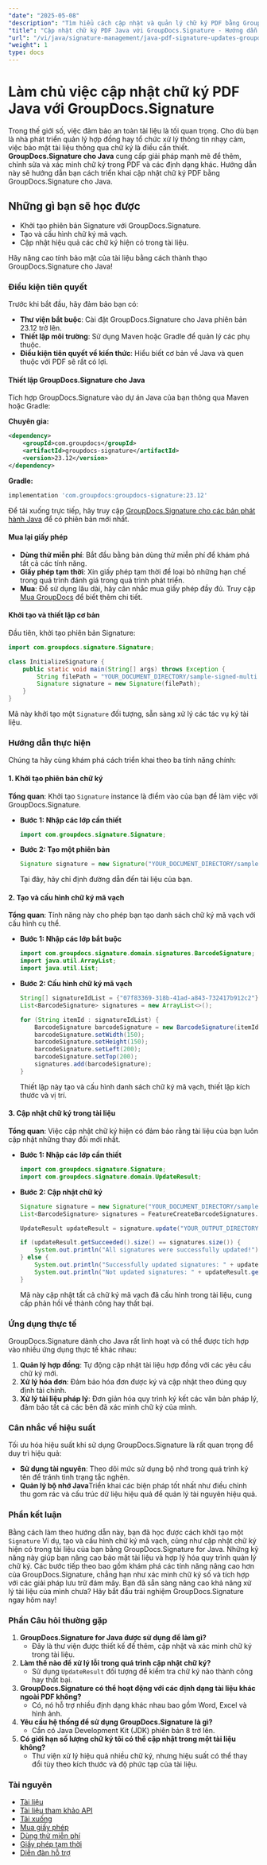 ```yaml
---
"date": "2025-05-08"
"description": "Tìm hiểu cách cập nhật và quản lý chữ ký PDF bằng GroupDocs.Signature cho Java. Nắm vững cách xử lý tài liệu an toàn với hướng dẫn chi tiết này."
"title": "Cập nhật chữ ký PDF Java với GroupDocs.Signature - Hướng dẫn toàn diện dành cho nhà phát triển"
"url": "/vi/java/signature-management/java-pdf-signature-updates-groupdocs-signature/"
"weight": 1
type: docs
---
```

# Làm chủ việc cập nhật chữ ký PDF Java với GroupDocs.Signature
Trong thế giới số, việc đảm bảo an toàn tài liệu là tối quan trọng. Cho dù bạn là nhà phát triển quản lý hợp đồng hay tổ chức xử lý thông tin nhạy cảm, việc bảo mật tài liệu thông qua chữ ký là điều cần thiết. **GroupDocs.Signature cho Java** cung cấp giải pháp mạnh mẽ để thêm, chỉnh sửa và xác minh chữ ký trong PDF và các định dạng khác. Hướng dẫn này sẽ hướng dẫn bạn cách triển khai cập nhật chữ ký PDF bằng GroupDocs.Signature cho Java.

## Những gì bạn sẽ học được
- Khởi tạo phiên bản Signature với GroupDocs.Signature.
- Tạo và cấu hình chữ ký mã vạch.
- Cập nhật hiệu quả các chữ ký hiện có trong tài liệu.

Hãy nâng cao tính bảo mật của tài liệu bằng cách thành thạo GroupDocs.Signature cho Java!

### Điều kiện tiên quyết
Trước khi bắt đầu, hãy đảm bảo bạn có:
- **Thư viện bắt buộc**: Cài đặt GroupDocs.Signature cho Java phiên bản 23.12 trở lên.
- **Thiết lập môi trường**: Sử dụng Maven hoặc Gradle để quản lý các phụ thuộc.
- **Điều kiện tiên quyết về kiến thức**: Hiểu biết cơ bản về Java và quen thuộc với PDF sẽ rất có lợi.

#### Thiết lập GroupDocs.Signature cho Java
Tích hợp GroupDocs.Signature vào dự án Java của bạn thông qua Maven hoặc Gradle:

**Chuyên gia:**
```xml
<dependency>
    <groupId>com.groupdocs</groupId>
    <artifactId>groupdocs-signature</artifactId>
    <version>23.12</version>
</dependency>
```

**Gradle:**
```gradle
implementation 'com.groupdocs:groupdocs-signature:23.12'
```

Để tải xuống trực tiếp, hãy truy cập [GroupDocs.Signature cho các bản phát hành Java](https://releases.groupdocs.com/signature/java/) để có phiên bản mới nhất.

#### Mua lại giấy phép
- **Dùng thử miễn phí**: Bắt đầu bằng bản dùng thử miễn phí để khám phá tất cả các tính năng.
- **Giấy phép tạm thời**: Xin giấy phép tạm thời để loại bỏ những hạn chế trong quá trình đánh giá trong quá trình phát triển.
- **Mua**: Để sử dụng lâu dài, hãy cân nhắc mua giấy phép đầy đủ. Truy cập [Mua GroupDocs](https://purchase.groupdocs.com/buy) để biết thêm chi tiết.

#### Khởi tạo và thiết lập cơ bản
Đầu tiên, khởi tạo phiên bản Signature:
```java
import com.groupdocs.signature.Signature;

class InitializeSignature {
    public static void main(String[] args) throws Exception {
        String filePath = "YOUR_DOCUMENT_DIRECTORY/sample-signed-multi.pdf"; 
        Signature signature = new Signature(filePath);
    }
}
```
Mã này khởi tạo một `Signature` đối tượng, sẵn sàng xử lý các tác vụ ký tài liệu.

### Hướng dẫn thực hiện
Chúng ta hãy cùng khám phá cách triển khai theo ba tính năng chính:

#### 1. Khởi tạo phiên bản chữ ký
**Tổng quan**: Khởi tạo `Signature` instance là điểm vào của bạn để làm việc với GroupDocs.Signature.
- **Bước 1: Nhập các lớp cần thiết**
  ```java
  import com.groupdocs.signature.Signature;
  ```
- **Bước 2: Tạo một phiên bản**
  ```java
  Signature signature = new Signature("YOUR_DOCUMENT_DIRECTORY/sample-signed-multi.pdf");
  ```
  Tại đây, hãy chỉ định đường dẫn đến tài liệu của bạn.

#### 2. Tạo và cấu hình chữ ký mã vạch
**Tổng quan**: Tính năng này cho phép bạn tạo danh sách chữ ký mã vạch với cấu hình cụ thể.
- **Bước 1: Nhập các lớp bắt buộc**
  ```java
  import com.groupdocs.signature.domain.signatures.BarcodeSignature;
  import java.util.ArrayList;
  import java.util.List;
  ```
- **Bước 2: Cấu hình chữ ký mã vạch**
  ```java
  String[] signatureIdList = {"07f83369-318b-41ad-a843-732417b912c2"};
  List<BarcodeSignature> signatures = new ArrayList<>();

  for (String itemId : signatureIdList) {
      BarcodeSignature barcodeSignature = new BarcodeSignature(itemId);
      barcodeSignature.setWidth(150); 
      barcodeSignature.setHeight(150); 
      barcodeSignature.setLeft(200);   
      barcodeSignature.setTop(200);    
      signatures.add(barcodeSignature);
  }
  ```
  Thiết lập này tạo và cấu hình danh sách chữ ký mã vạch, thiết lập kích thước và vị trí.

#### 3. Cập nhật chữ ký trong tài liệu
**Tổng quan**: Việc cập nhật chữ ký hiện có đảm bảo rằng tài liệu của bạn luôn cập nhật những thay đổi mới nhất.
- **Bước 1: Nhập các lớp cần thiết**
  ```java
  import com.groupdocs.signature.Signature;
  import com.groupdocs.signature.domain.UpdateResult;
  ```
- **Bước 2: Cập nhật chữ ký**
  ```java
  Signature signature = new Signature("YOUR_DOCUMENT_DIRECTORY/sample-signed-multi.pdf");
  List<BarcodeSignature> signatures = FeatureCreateBarcodeSignatures.createConfiguredBarcodes();
  
  UpdateResult updateResult = signature.update("YOUR_OUTPUT_DIRECTORY/updated-document.pdf", signatures);
  
  if (updateResult.getSucceeded().size() == signatures.size()) {
      System.out.println("All signatures were successfully updated!");
  } else {
      System.out.println("Successfully updated signatures: " + updateResult.getSucceeded().size());
      System.out.println("Not updated signatures: " + updateResult.getFailed().size());
  }
  ```
  Mã này cập nhật tất cả chữ ký mã vạch đã cấu hình trong tài liệu, cung cấp phản hồi về thành công hay thất bại.

### Ứng dụng thực tế
GroupDocs.Signature dành cho Java rất linh hoạt và có thể được tích hợp vào nhiều ứng dụng thực tế khác nhau:
1. **Quản lý hợp đồng**: Tự động cập nhật tài liệu hợp đồng với các yêu cầu chữ ký mới.
2. **Xử lý hóa đơn**: Đảm bảo hóa đơn được ký và cập nhật theo đúng quy định tài chính.
3. **Xử lý tài liệu pháp lý**: Đơn giản hóa quy trình ký kết các văn bản pháp lý, đảm bảo tất cả các bên đã xác minh chữ ký của mình.

### Cân nhắc về hiệu suất
Tối ưu hóa hiệu suất khi sử dụng GroupDocs.Signature là rất quan trọng để duy trì hiệu quả:
- **Sử dụng tài nguyên**: Theo dõi mức sử dụng bộ nhớ trong quá trình ký tên để tránh tình trạng tắc nghẽn.
- **Quản lý bộ nhớ Java**Triển khai các biện pháp tốt nhất như điều chỉnh thu gom rác và cấu trúc dữ liệu hiệu quả để quản lý tài nguyên hiệu quả.

### Phần kết luận
Bằng cách làm theo hướng dẫn này, bạn đã học được cách khởi tạo một `Signature` Ví dụ, tạo và cấu hình chữ ký mã vạch, cũng như cập nhật chữ ký hiện có trong tài liệu của bạn bằng GroupDocs.Signature for Java. Những kỹ năng này giúp bạn nâng cao bảo mật tài liệu và hợp lý hóa quy trình quản lý chữ ký.
Các bước tiếp theo bao gồm khám phá các tính năng nâng cao hơn của GroupDocs.Signature, chẳng hạn như xác minh chữ ký số và tích hợp với các giải pháp lưu trữ đám mây. Bạn đã sẵn sàng nâng cao khả năng xử lý tài liệu của mình chưa? Hãy bắt đầu trải nghiệm GroupDocs.Signature ngay hôm nay!

### Phần Câu hỏi thường gặp
1. **GroupDocs.Signature for Java được sử dụng để làm gì?**
   - Đây là thư viện được thiết kế để thêm, cập nhật và xác minh chữ ký trong tài liệu.
2. **Làm thế nào để xử lý lỗi trong quá trình cập nhật chữ ký?**
   - Sử dụng `UpdateResult` đối tượng để kiểm tra chữ ký nào thành công hay thất bại.
3. **GroupDocs.Signature có thể hoạt động với các định dạng tài liệu khác ngoài PDF không?**
   - Có, nó hỗ trợ nhiều định dạng khác nhau bao gồm Word, Excel và hình ảnh.
4. **Yêu cầu hệ thống để sử dụng GroupDocs.Signature là gì?**
   - Cần có Java Development Kit (JDK) phiên bản 8 trở lên.
5. **Có giới hạn số lượng chữ ký tôi có thể cập nhật trong một tài liệu không?**
   - Thư viện xử lý hiệu quả nhiều chữ ký, nhưng hiệu suất có thể thay đổi tùy theo kích thước và độ phức tạp của tài liệu.

### Tài nguyên
- [Tài liệu](https://docs.groupdocs.com/signature/java/)
- [Tài liệu tham khảo API](https://reference.groupdocs.com/signature/java/)
- [Tải xuống](https://releases.groupdocs.com/signature/java/)
- [Mua giấy phép](https://purchase.groupdocs.com/buy)
- [Dùng thử miễn phí](https://releases.groupdocs.com/signature/java/)
- [Giấy phép tạm thời](https://purchase.groupdocs.com/temporary-license/)
- [Diễn đàn hỗ trợ](https://forum.groupdocs.com/support)